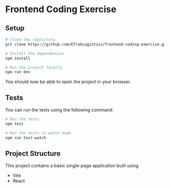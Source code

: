 # Frontend Coding Exercise

## Setup

```bash
# Clone the repository
git clone https://github.com/ETrakLogistics/frontend-coding-exercise.git

# Install the dependencies
npm install

# Run the project locally
npm run dev
```

You should now be able to open the project in your browser.

## Tests

You can run the tests using the following command:

```bash
# Run the tests
npm test

# Run the tests in watch mode
npm run test-watch
```

## Project Structure

This project contains a basic single-page application built using
- Vite
- React
